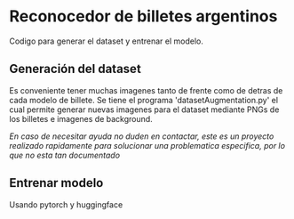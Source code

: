 # Reconocedor de billetes argentinos
Codigo para generar el dataset y entrenar el modelo.

## Generación del dataset
Es conveniente tener muchas imagenes tanto de frente como de detras de cada modelo de billete.
Se tiene el programa 'datasetAugmentation.py' el cual permite generar nuevas imagenes para el dataset mediante PNGs de los billetes
e imagenes de background.

*En caso de necesitar ayuda no duden en contactar, este es un proyecto realizado rapidamente para solucionar una problematica especifica, por lo que no esta tan documentado*

## Entrenar modelo

Usando pytorch y huggingface
